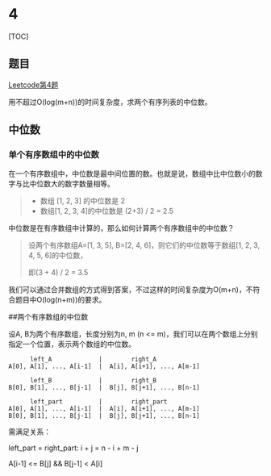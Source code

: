 # 4

[TOC]

## 题目

[Leetcode第4题](https://leetcode.com/problems/median-of-two-sorted-arrays/)

用不超过O(log(m+n))的时间复杂度，求两个有序列表的中位数。

## 中位数

### 单个有序数组中的中位数

在一个有序数组中，中位数是最中间位置的数。也就是说，数组中比中位数小的数字与比中位数大的数字数量相等。

>   *   数组 [1, 2, 3] 的中位数是 2
>   *   数组[1, 2, 3, 4]的中位数是 (2+3) / 2 = 2.5

中位数是在有序数组中计算的，那么如何计算两个有序数组中的中位数？

>   设两个有序数组A=[1, 3, 5], B=[2, 4, 6]，则它们的中位数等于数组[1, 2, 3, 4, 5, 6]的中位数，
>
>   即(3 + 4) / 2 = 3.5

我们可以通过合并数组的方式得到答案，不过这样的时间复杂度为O(m+n)，不符合题目中O(log(n+m))的要求。

##两个有序数组的中位数

设A, B为两个有序数组，长度分别为n, m (n <= m)，我们可以在两个数组上分别指定一个位置，表示两个数组的中位数。

```
      left_A             |        right_A
A[0], A[1], ..., A[i-1]  |  A[i], A[i+1], ..., A[m-1]
```

```
      left_B             |        right_B
B[0], B[1], ..., B[j-1]  |  B[j], B[j+1], ..., B[n-1]
```

```
      left_part          |        right_part
A[0], A[1], ..., A[i-1]  |  A[i], A[i+1], ..., A[m-1]
B[0], B[1], ..., B[j-1]  |  B[j], B[j+1], ..., B[n-1]
```

需满足关系：

left_part = right_part: i + j = n - i + m - j

A[i-1] <= B[j] && B[j-1] < A[i]